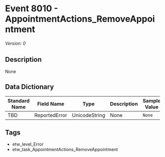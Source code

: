 # Event 8010 - AppointmentActions_RemoveAppointment
###### Version: 0

## Description
None

## Data Dictionary
|Standard Name|Field Name|Type|Description|Sample Value|
|---|---|---|---|---|
|TBD|ReportedError|UnicodeString|None|`None`|

## Tags
* etw_level_Error
* etw_task_AppointmentActions_RemoveAppointment